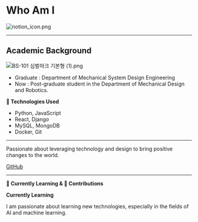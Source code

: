 # Who Am I

![notion_icon.png](https://prod-files-secure.s3.us-west-2.amazonaws.com/88720323-18ba-494b-871f-dea8076afbe8/1e02ec52-3378-4e1e-ac55-2706d003fc41/notion_icon.png)

---

## Academic Background

![BS-101 심벌마크 기본형 (1).png](https://prod-files-secure.s3.us-west-2.amazonaws.com/88720323-18ba-494b-871f-dea8076afbe8/8c4f4092-9a3b-45db-9164-f265746f55f3/BS-101_%EC%8B%AC%EB%B2%8C%EB%A7%88%ED%81%AC_%EA%B8%B0%EB%B3%B8%ED%98%95_(1).png)

- Graduate : Department of Mechanical System Design Engineering
- Now : Post-graduate student in the Department of Mechanical Design and Robotics.

**🔨 Technologies Used**

- Python, JavaScript
- React, Django
- MySQL, MongoDB
- Docker, Git

---

Passionate about leveraging technology and design to bring positive changes to the world.

[GitHub](https://github.com/kamgaa) 

---

**🌱 Currently Learning & 🤝 Contributions**

**Currently Learning**

I am passionate about learning new technologies, especially in the fields of AI and machine learning.
